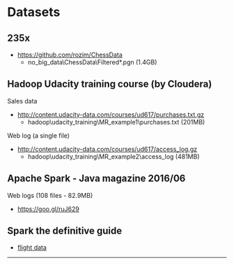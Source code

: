 # Datasets

## 235x

* <https://github.com/rozim/ChessData>
  * no_big_data\ChessData\Filtered\*.pgn (1.4GB)

## Hadoop Udacity training course (by Cloudera)

Sales data

* <http://content.udacity-data.com/courses/ud617/purchases.txt.gz>
  * hadoop\udacity_training\MR_example1\purchases.txt (201MB)

Web log (a single file)

* <http://content.udacity-data.com/courses/ud617/access_log.gz>
  * hadoop\udacity_training\MR_example2\access_log (481MB)

## Apache Spark - Java magazine 2016/06

Web logs (108 files -  82.9MB)

* <https://goo.gl/ruJ629>

## Spark the definitive guide

* [flight data](https://github.com/databricks/Spark-The-Definitive-Guide/blob/master/data/flight-data/csv/2015-summary.csv)

---